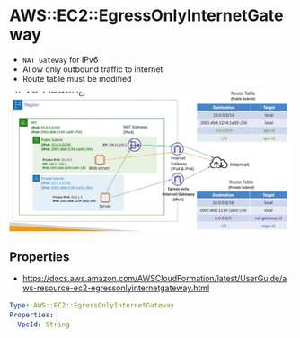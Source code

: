 # AWS::EC2::EgressOnlyInternetGateway

- `NAT Gateway` for IPv6
- Allow only outbound traffic to internet
- Route table must be modified

![Egress-only Internet Gateway](.images/vpc-internet-gateway-egress-only.png)

## Properties

- <https://docs.aws.amazon.com/AWSCloudFormation/latest/UserGuide/aws-resource-ec2-egressonlyinternetgateway.html>

```yaml
Type: AWS::EC2::EgressOnlyInternetGateway
Properties:
  VpcId: String
```
